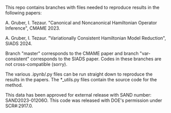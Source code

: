 This repo contains branches with files needed to reproduce results in the following papers: 

A. Gruber, I. Tezaur.  "Canonical and Noncanonical Hamiltonian Operator Inference", CMAME 2023.

A. Gruber, I. Tezaur.  "Variationally Consistent Hamiltonian Model Reduction", SIADS 2024.

Branch "master" corresponds to the CMAME paper and branch "var-consistent" corresponds to the SIADS paper.  Codes in these branches are not cross-compatible (sorry).

The various .ipynb/.py files can be run straight down to reproduce the results in the papers.  The *_utils.py files contain the source code for the method.

This data has been approved for external release with SAND number: SAND2023-01206O.
This code was released with DOE's permission under SCR#:2917.0.